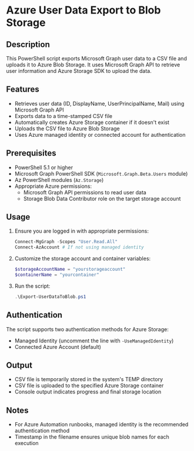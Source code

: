 # Azure User Data Export to Blob Storage

## Description
This PowerShell script exports Microsoft Graph user data to a CSV file and uploads it to Azure Blob Storage. It uses Microsoft Graph API to retrieve user information and Azure Storage SDK to upload the data.

## Features
- Retrieves user data (ID, DisplayName, UserPrincipalName, Mail) using Microsoft Graph API
- Exports data to a time-stamped CSV file
- Automatically creates Azure Storage container if it doesn't exist
- Uploads the CSV file to Azure Blob Storage
- Uses Azure managed identity or connected account for authentication

## Prerequisites
- PowerShell 5.1 or higher
- Microsoft Graph PowerShell SDK (`Microsoft.Graph.Beta.Users` module)
- Az PowerShell modules (`Az.Storage`)
- Appropriate Azure permissions:
  - Microsoft Graph API permissions to read user data
  - Storage Blob Data Contributor role on the target storage account

## Usage
1. Ensure you are logged in with appropriate permissions:
   ```powershell
   Connect-MgGraph -Scopes "User.Read.All"
   Connect-AzAccount # If not using managed identity
   ```

2. Customize the storage account and container variables:
   ```powershell
   $storageAccountName = "yourstorageaccount"
   $containerName = "yourcontainer"
   ```

3. Run the script:
   ```powershell
   .\Export-UserDataToBlob.ps1
   ```

## Authentication
The script supports two authentication methods for Azure Storage:
- Managed Identity (uncomment the line with `-UseManagedIdentity`)
- Connected Azure Account (default)

## Output
- CSV file is temporarily stored in the system's TEMP directory
- CSV file is uploaded to the specified Azure Storage container
- Console output indicates progress and final storage location

## Notes
- For Azure Automation runbooks, managed identity is the recommended authentication method
- Timestamp in the filename ensures unique blob names for each execution
